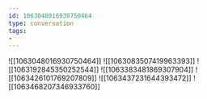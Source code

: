 ```yaml
---
id: 1063048016930750464
type: conversation
tags:
- 
---
```

![[1063048016930750464]]
![[1063083507419963393]]
![[1063192845350252544]]
![[1063383481869307904]]
![[1063426101769207809]]
![[1063437231644393472]]
![[1063468207346933760]]

